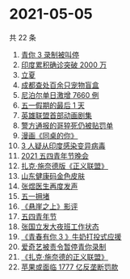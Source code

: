 # 2021-05-05

共 22 条

<!-- BEGIN ZHIHUSEARCH -->
<!-- 最后更新时间 Wed May 05 2021 21:19:18 GMT+0800 (China Standard Time) -->
1. [青你 3 录制被叫停](https://www.zhihu.com/search?q=青春有你)
1. [印度累积确诊突破 2000 万](https://www.zhihu.com/search?q=印度疫情)
1. [立夏](https://www.zhihu.com/search?q=立夏)
1. [成都查处百余只宠物盲盒](https://www.zhihu.com/search?q=宠物盲盒)
1. [尼泊尔单日激增 7660 例](https://www.zhihu.com/search?q=尼泊尔疫情)
1. [五一假期的最后 1 天](https://www.zhihu.com/search?q=五一)
1. [英雄联盟首部动画剧集](https://www.zhihu.com/search?q=英雄联盟)
1. [警方通报的哥猝死仍被贴罚单](https://www.zhihu.com/search?q=的哥猝死)
1. [漫画《同桌的你》](https://www.zhihu.com/search?q=漫画同桌的你)
1. [3 人疑从印度感染变异病毒](https://www.zhihu.com/search?q=3人感染变异病毒)
1. [2021 五四青年节晚会](https://www.zhihu.com/search?q=五四晚会)
1. [扎克·施奈德版《正义联盟》](https://www.zhihu.com/search?q=正义联盟)
1. [山东健康码金色皮肤](https://www.zhihu.com/search?q=山东健康码)
1. [张煜医生再度发声](https://www.zhihu.com/search?q=张煜)
1. [五一拥堵](https://www.zhihu.com/search?q=五一拥堵)
1. [《悬崖之上》影评](https://www.zhihu.com/search?q=悬崖之上)
1. [五四青年节](https://www.zhihu.com/search?q=五四青年节)
1. [张国立发大夜班工作状态](https://www.zhihu.com/search?q=张国立)
1. [《青春有你 3 》牛奶打投式应援](https://www.zhihu.com/search?q=牛奶打投应援)
1. [爱奇艺被责令暂停青你录制](https://www.zhihu.com/search?q=青春有你)
1. [《扎克·施奈德的正义联盟》](https://www.zhihu.com/search?q=正义联盟)
1. [苹果或面临 1777 亿反垄断罚款](https://www.zhihu.com/search?q=苹果垄断)
<!-- END ZHIHUSEARCH -->

